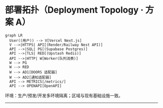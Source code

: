 # 部署拓扑（Deployment Topology · 方案 A）

```mermaid
graph LR
  User((用户)) --> V[Vercel Next.js]
  V -->|HTTPS| API[(Render/Railway Nest API)]
  API -->|SQL| PG[(Supabase Postgres)]
  API -->|TLS| RED[(Upstash Redis)]
  API -->|HTTP| W[Worker(队列消费)]
  W --> PG
  W --> RED
  W --> AD1[DOORS 适配器]
  W --> AD2[通知适配器]
  API --> METRICS[/metrics/]
  API --> OPENAPI[OpenAPI]
```

环境：生产/预发/开发多环境隔离；区域与现有基础设施一致。

---
